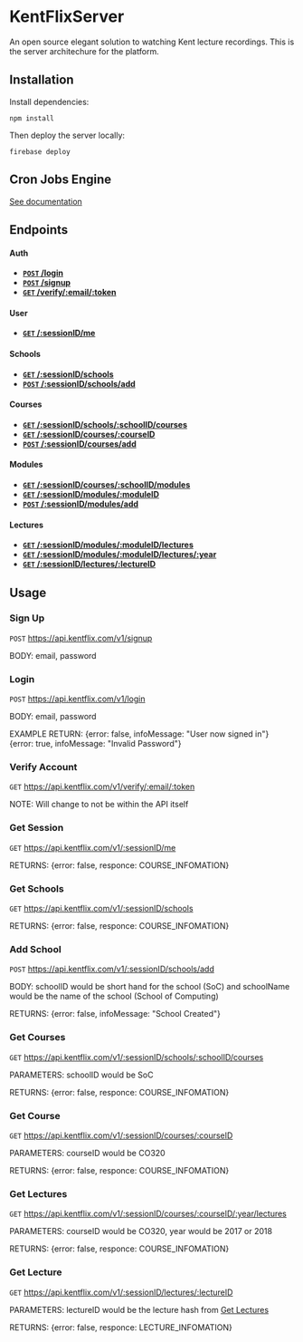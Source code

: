 # KentFlixServer
An open source elegant solution to watching Kent lecture recordings. This is the server architechure for the platform.

## Installation
Install dependencies:

	npm install
Then deploy the server locally:

	firebase deploy
    
## Cron Jobs Engine

[See documentation](https://github.com/KentCompSoc/KentFlixServer/tree/master/appengine)

## Endpoints

#### Auth

- **[<code>POST</code> /login](#login)**
- **[<code>POST</code> /signup](#sign-up)**
- **[<code>GET</code> /verify/:email/:token](#verify-account)**

#### User

- **[<code>GET</code> /:sessionID/me](#get-session)**

#### Schools

- **[<code>GET</code> /:sessionID/schools](#get-schools)**
- **[<code>POST</code> /:sessionID/schools/add](#add-school)**

#### Courses

- **[<code>GET</code> /:sessionID/schools/:schoolID/courses](#get-school-courses)**
- **[<code>GET</code> /:sessionID/courses/:courseID](#get-course)**
- **[<code>POST</code> /:sessionID/courses/add](#add-courses)**

#### Modules

- **[<code>GET</code> /:sessionID/courses/:schoolID/modules](#get-course-modules)**
- **[<code>GET</code> /:sessionID/modules/:moduleID](#get-module)**
- **[<code>POST</code> /:sessionID/modules/add](#add-module)**

#### Lectures

- **[<code>GET</code> /:sessionID/modules/:moduleID/lectures](#get-module-current-lectures)**
- **[<code>GET</code> /:sessionID/modules/:moduleID/lectures/:year](#get-module-lectures-by-year)**
- **[<code>GET</code> /:sessionID/lectures/:lectureID](#get-lecture)**


## Usage

### Sign Up

<code>POST</code> https://api.kentflix.com/v1/signup

BODY: email, password

### Login

<code>POST</code> https://api.kentflix.com/v1/login

BODY: email, password

EXAMPLE RETURN:
{error: false, infoMessage: "User now signed in"}
{error: true, infoMessage: "Invalid Password"}

### Verify Account

<code>GET</code> https://api.kentflix.com/v1/verify/:email/:token

NOTE: Will change to not be within the API itself


### Get Session

<code>GET</code> https://api.kentflix.com/v1/:sessionID/me

RETURNS: {error: false, responce: COURSE_INFOMATION}

### Get Schools 

<code>GET</code> https://api.kentflix.com/v1/:sessionID/schools

RETURNS: {error: false, responce: COURSE_INFOMATION}

### Add School

<code>POST</code> https://api.kentflix.com/v1/:sessionID/schools/add

BODY: schoolID would be short hand for the school (SoC) and schoolName would be the name of the school (School of Computing)

RETURNS: {error: false, infoMessage: "School Created"}

### Get Courses

<code>GET</code> https://api.kentflix.com/v1/:sessionID/schools/:schoolID/courses

PARAMETERS: schoolID would be SoC

RETURNS: {error: false, responce: COURSE_INFOMATION}

### Get Course

<code>GET</code> https://api.kentflix.com/v1/:sessionID/courses/:courseID

PARAMETERS: courseID would be CO320

RETURNS: {error: false, responce: COURSE_INFOMATION}

### Get Lectures

<code>GET</code> https://api.kentflix.com/v1/:sessionID/courses/:courseID/:year/lectures

PARAMETERS: courseID would be CO320, year would be 2017 or 2018

RETURNS: {error: false, responce: COURSE_INFOMATION}

### Get Lecture

<code>GET</code> https://api.kentflix.com/v1/:sessionID/lectures/:lectureID

PARAMETERS: lectureID would be the lecture hash from [Get Lectures](#get-lectures)

RETURNS: {error: false, responce: LECTURE_INFOMATION}